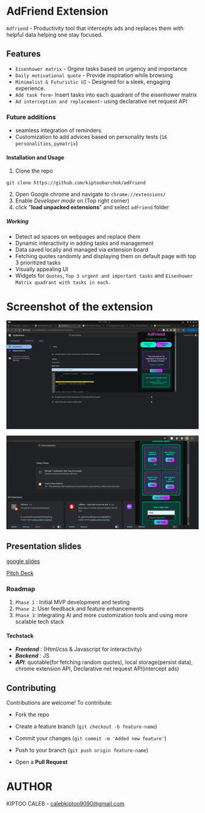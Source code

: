 # AdFriend Extension

`Adfriend` - Productivity tool that intercepts ads and replaces them with helpful data helping one stay focused.

## Features

- `Eisenhower matrix` - Orgine tasks based on urgency and importance
- `Daily motivational quote` - Provide inspiration while browsing
- `Minimalist & Futuristic UI` - Designed for a sleek, engaging experience.
- `Add task form`- Insert tasks into each quadrant of the eisenhower matrix
- `Ad interception and replacement`- using declarative net request API

### Future additions
- seamless integration of reminders
- Customization to add advices based on personality tests (`16 personalities`, `pymatrix`)


#### Installation and Usage
1. Clone the repo
```
git clone https://github.com/kiptoobarchok/adFriend
```

2. Open Google chrome and navigate to `chrome://extensions/`
3. Enable _Developer mode_ on (Top right corner)
4. click "**load unpacked extensions**" and select `adFriend` folder

##### Working 
- Detect ad spaces on webpages and replace them
- Dynamic interactivity in adding tasks and management
- Data saved locally and managed via extension board
- Fetching quotes randomly and displaying them on default page with top 3 prioritized tasks
- Visually appealing UI
- Widgets for `Quotes`, `Top 3 urgent and important tasks` and `Eisenhower Matrix quadrant with tasks in each.`

# Screenshot of the extension
![Adfriend extension](./files/Screenshot%20from%202025-02-15%2000-36-37.png)

![AdFriend - Eisenhower Matrix](./files/Screenshot%20from%202025-02-15%2023-37-21.png)

## Presentation slides 
[google slides](https://docs.google.com/presentation/d/1ir_siTO3_K4Ifuur_f7cY8KkAKY3d8xEpCYkTYiWvG0/edit#slide=id.g334f8c9bf11_0_0)

[Pitch Deck](https://drive.google.com/file/d/14R2sQFDvv26vxjLQEf4xF5qN5DClbd9N/view?usp=sharing)

### Roadmap
1. `Phase 1` : Initial MVP development and testing
2. `Phase 2`: User feedback and feature enhancements
3. `Phase 3`: integrating AI and more customization tools and using more scalable tech stack


#### Techstack
- **_Frontend_** : (Html/css & Javascript for interactivity)
- **_Backend_** : JS
- **_API_**: quotable(for fetching random quotes), local storage(persist data), chrome extension API, Declarative net request API(intercept ads)


## Contributing
Contributions are welcome! To contribute:

- Fork the repo

- Create a feature branch (`git checkout -b feature-name`)

- Commit your changes (`git commit -m 'Added new feature'`)

- Push to your branch (`git push origin feature-name`)

- Open a **Pull Request**

# AUTHOR

KIPTOO CALEB - <calebkiptoo9090@gmail.com>


